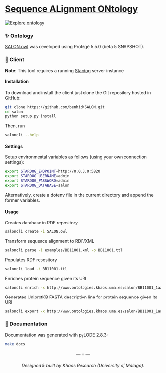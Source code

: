 # [Sequence ALignment ONtology](https://github.com/benhid/SALON)

[![Explore ontology](https://img.shields.io/badge/docs-Documentation-orange.svg?style=flat-square)](https://benhid.github.io/SALON/index.html)

### ✨ Ontology 

[SALON.owl](SALON.owl) was developed using Protégé 5.5.0 (beta 5 SNAPSHOT).

### 🧰 Client

**Note**: This tool requires a running [Stardog](https://www.stardog.com/) server instance.

#### Installation

To download and install the client just clone the Git repository hosted in GitHub:

```bash
git clone https://github.com/benhid/SALON.git
cd salon
python setup.py install
```

Then, run

```bash
saloncli --help
```

#### Settings

Setup environmental variables as follows (using your own connection settings):

```bash
export STARDOG_ENDPOINT=http://0.0.0.0:5820
export STARDOG_USERNAME=admin 
export STARDOG_PASSWORD=admin 
export STARDOG_DATABASE=salon
```

Alternatively, create a dotenv file in the current directory and append the former variables.

#### Usage

Creates database in RDF repository
```bash
saloncli create -i SALON.owl
```

Transform sequence alignment to RDF/XML 
```bash
saloncli parse -i examples/BB11001.xml -o BB11001.ttl
```

Populates RDF repository  
```bash
saloncli load -i BB11001.ttl
```

Enriches protein sequence given its URI
```bash
saloncli enrich -x http://www.ontologies.khaos.uma.es/salon/BB11001_1aab_
```

Generates UniprotKB FASTA description line for protein sequence given its URI
```bash
saloncli export -x http://www.ontologies.khaos.uma.es/salon/BB11001_1aab_
```

### 📖 Documentation

Documentation was generated with pyLODE 2.8.3:

```bash
make docs
```

<p align="center">&mdash; ⭐️ &mdash;</p>
<p align="center"><i>Designed & built by Khaos Research (University of Málaga).</i></p>
